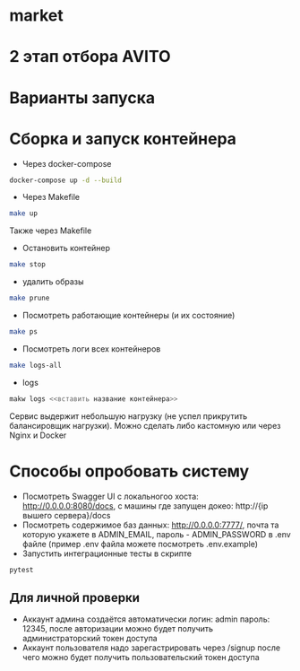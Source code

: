 # market

# 2 этап отбора AVITO

# Варианты запуска

# Сборка и запуск контейнера

- Через docker-compose
```bash
docker-compose up -d --build
```
- Через Makefile
```bash
make up
```
Также через Makefile
- Остановить контейнер
```bash
make stop
```
- удалить образы
```bash
make prune
```
- Посмотреть работающие контейнеры (и их состояние)
```bash
make ps
```
- Посмотреть логи всех контейнеров
```bash
make logs-all
```
- logs
```bash
makw logs <<вставить название контейнера>>
```

Cервис выдержит небольшую нагрузку (не успел прикрутить балансировщик нагрузки). Можно сделать либо кастомную или через Nginx и Docker

# Способы опробовать систему
- Посмотреть Swagger UI с локальногоо хоста: http://0.0.0.0:8080/docs, с машины где запущен докео: http://{ip вышего сервера}/docs
- Посмотреть содержимое баз данных: http://0.0.0.0:7777/, почта та которую укажете в ADMIN_EMAIL, пароль - ADMIN_PASSWORD в .env файле (пример .env файла можете посмотреть .env.example)
- Запустить интеграционные тесты в скрипте
```bash
pytest
```

## Для личной проверки
- Аккаунт админа создаётся автоматически логин: admin пароль: 12345, после авторизации можно будет получить администраторский токен доступа
- Аккаунт пользователя надо зарегастрировать через /signup после чего можно будет получить пользовательский токен доступа
